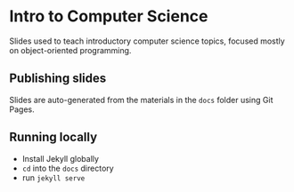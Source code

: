 # Intro to Computer Science

Slides used to teach introductory computer science topics, focused mostly on object-oriented programming.

## Publishing slides

Slides are auto-generated from the materials in the `docs` folder using Git Pages.

## Running locally

- Install Jekyll globally
- `cd` into the `docs` directory
- run `jekyll serve`

